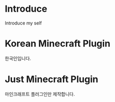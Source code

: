 # Introduce
Introduce my self

# Korean Minecraft Plugin
한국인입니다.

# Just Minecraft Plugin
마인크래프트 플러그인만 제작합니다.
